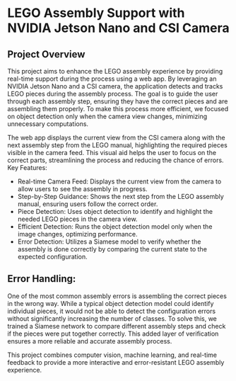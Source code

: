 # LEGO Assembly Support with NVIDIA Jetson Nano and CSI Camera
## Project Overview

This project aims to enhance the LEGO assembly experience by providing real-time support during the process using a web app. By leveraging an NVIDIA Jetson Nano and a CSI camera, the application detects and tracks LEGO pieces during the assembly process. The goal is to guide the user through each assembly step, ensuring they have the correct pieces and are assembling them properly. To make this process more efficient, we focused on object detection only when the camera view changes, minimizing unnecessary computations.

The web app displays the current view from the CSI camera along with the next assembly step from the LEGO manual, highlighting the required pieces visible in the camera feed. This visual aid helps the user to focus on the correct parts, streamlining the process and reducing the chance of errors.
Key Features:

- Real-time Camera Feed: Displays the current view from the camera to allow users to see the assembly in progress.
- Step-by-Step Guidance: Shows the next step from the LEGO assembly manual, ensuring users follow the correct order.
- Piece Detection: Uses object detection to identify and highlight the needed LEGO pieces in the camera view.
- Efficient Detection: Runs the object detection model only when the image changes, optimizing performance.
- Error Detection: Utilizes a Siamese model to verify whether the assembly is done correctly by comparing the current state to the expected configuration.

## Error Handling:

One of the most common assembly errors is assembling the correct pieces in the wrong way. While a typical object detection model could identify individual pieces, it would not be able to detect the configuration errors without significantly increasing the number of classes. To solve this, we trained a Siamese network to compare different assembly steps and check if the pieces were put together correctly. This added layer of verification ensures a more reliable and accurate assembly process.

This project combines computer vision, machine learning, and real-time feedback to provide a more interactive and error-resistant LEGO assembly experience.